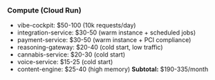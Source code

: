 ### Compute (Cloud Run)

- vibe-cockpit: $50-100 (10k requests/day)
- integration-service: $30-50 (warm instance + scheduled jobs)
- payment-service: $30-50 (warm instance + PCI compliance)
- reasoning-gateway: $20-40 (cold start, low traffic)
- cannabis-service: $20-30 (cold start)
- voice-service: $15-25 (cold start)
- content-engine: $25-40 (high memory)
**Subtotal:** $190-335/month
